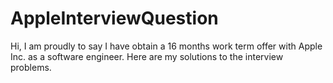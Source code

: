 AppleInterviewQuestion
======================

Hi, I am proudly to say I have obtain a 16 months work term offer with Apple Inc. as a software engineer. Here are my solutions to the interview problems.
